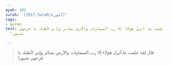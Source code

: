 ```yaml
---
ayah: 102
surah: '[[017-Surah|سورة]]'
tags:
- quran
text: قال لقد علمت ما أنزل هؤلاء إلا رب السماوات والأرض بصائر وإني لأظنك يا فرعون
  مثبورا

---
```

> قال لقد علمت ما أنزل هؤلاء إلا رب السماوات والأرض بصائر وإني لأظنك يا فرعون مثبورا
